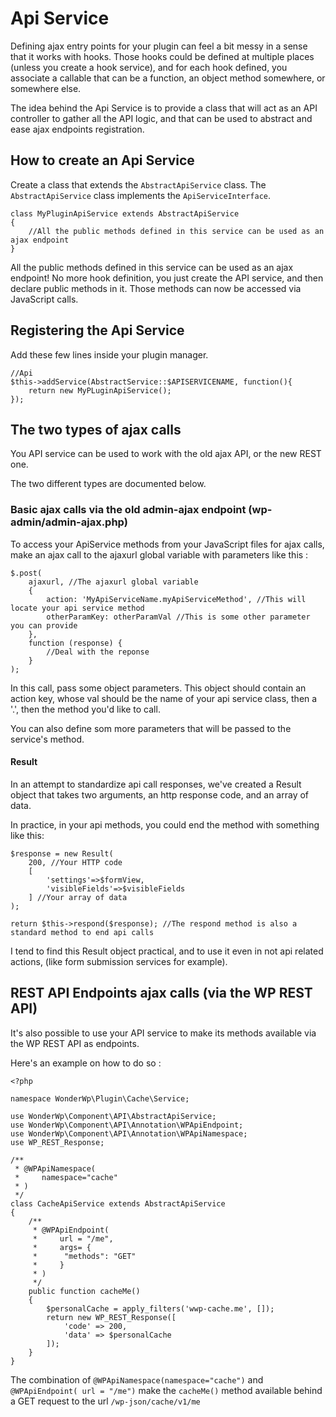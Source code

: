 # Api Service

Defining ajax entry points for your plugin can feel a bit messy in a sense that it works with hooks. Those hooks could be defined at multiple places (unless you create a hook service), and for each hook defined, you associate a callable that can be a function, an object method somewhere, or somewhere else.

The idea behind the Api Service is to provide a class that will act as an API controller to gather all the API logic, and that can be used to abstract and ease ajax endpoints registration.

## How to create an Api Service
Create a class that extends the `AbstractApiService` class. The `AbstractApiService` class implements the `ApiServiceInterface`.

```
class MyPluginApiService extends AbstractApiService
{
	//All the public methods defined in this service can be used as an ajax endpoint
}
```
All the public methods defined in this service can be used as an ajax endpoint! No more hook definition, you just create the API service, and then declare public methods in it. Those methods can now be accessed via JavaScript calls.

## Registering the Api Service
Add these few lines inside your plugin manager.

```
//Api
$this->addService(AbstractService::$APISERVICENAME, function(){
    return new MyPLuginApiService();
});
```

## The two types of ajax calls

You API service can be used to work with the old ajax API, or the new REST one.

The two different types are documented below.

### Basic ajax calls via the old admin-ajax endpoint (wp-admin/admin-ajax.php)

To access your ApiService methods from your JavaScript files for ajax calls, make an ajax call to the ajaxurl global variable with parameters like this :

```
$.post(
	ajaxurl, //The ajaxurl global variable
	{ 
		action: 'MyApiServiceName.myApiServiceMethod', //This will locate your api service method
		otherParamKey: otherParamVal //This is some other parameter you can provide
	}, 
	function (response) {
        //Deal with the reponse	    
	}
);
```

In this call, pass some object parameters. This object should contain an action key, whose val should be the name of your api service class, then a '.', then the method you'd like to call. 

You can also define som more parameters that will be passed to the service's method.

#### Result

In an attempt to standardize api call responses, we've created a Result object that takes two arguments, an http response code, and an array of data.

In practice, in your api methods, you could end the method with something like this:

```
$response = new Result(
	200, //Your HTTP code
	[ 
    	'settings'=>$formView,
    	'visibleFields'=>$visibleFields
	] //Your array of data
);

return $this->respond($response); //The respond method is also a standard method to end api calls
```

I tend to find this Result object practical, and to use it even in not api related actions, (like form submission services for example).

## REST API Endpoints ajax calls (via the WP REST API)

It's also possible to use your API service to make its methods available via the WP REST API as endpoints.

Here's an example on how to do so :

```
<?php

namespace WonderWp\Plugin\Cache\Service;

use WonderWp\Component\API\AbstractApiService;
use WonderWp\Component\API\Annotation\WPApiEndpoint;
use WonderWp\Component\API\Annotation\WPApiNamespace;
use WP_REST_Response;

/**
 * @WPApiNamespace(
 *     namespace="cache"
 * )
 */
class CacheApiService extends AbstractApiService
{
    /**
     * @WPApiEndpoint(
     *     url = "/me",
     *     args= {
     *      "methods": "GET"
     *     }
     * )
     */
    public function cacheMe()
    {
        $personalCache = apply_filters('wwp-cache.me', []);
        return new WP_REST_Response([
            'code' => 200,
            'data' => $personalCache
        ]);
    }
}

```

The combination of `@WPApiNamespace(namespace="cache")` and `@WPApiEndpoint( url = "/me")` make the `cacheMe()` method available behind a GET request to the url `/wp-json/cache/v1/me`

